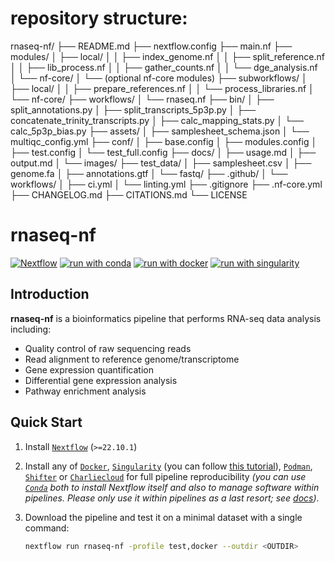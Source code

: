 # repository structure:
rnaseq-nf/
├── README.md
├── nextflow.config
├── main.nf
├── modules/
│   ├── local/
│   │   ├── index_genome.nf
│   │   ├── split_reference.nf
│   │   ├── lib_process.nf
│   │   ├── gather_counts.nf
│   │   └── dge_analysis.nf
│   └── nf-core/
│       └── (optional nf-core modules)
├── subworkflows/
│   ├── local/
│   │   ├── prepare_references.nf
│   │   └── process_libraries.nf
│   └── nf-core/
├── workflows/
│   └── rnaseq.nf
├── bin/
│   ├── split_annotations.py
│   ├── split_transcripts_5p3p.py
│   ├── concatenate_trinity_transcripts.py
│   ├── calc_mapping_stats.py
│   └── calc_5p3p_bias.py
├── assets/
│   ├── samplesheet_schema.json
│   └── multiqc_config.yml
├── conf/
│   ├── base.config
│   ├── modules.config
│   ├── test.config
│   └── test_full.config
├── docs/
│   ├── usage.md
│   ├── output.md
│   └── images/
├── test_data/
│   ├── samplesheet.csv
│   ├── genome.fa
│   ├── annotations.gtf
│   └── fastq/
├── .github/
│   └── workflows/
│       ├── ci.yml
│       └── linting.yml
├── .gitignore
├── .nf-core.yml
├── CHANGELOG.md
├── CITATIONS.md
└── LICENSE

# rnaseq-nf

[![Nextflow](https://img.shields.io/badge/nextflow%20DSL2-%E2%89%A522.10.1-23aa62.svg)](https://www.nextflow.io/)
[![run with conda](http://img.shields.io/badge/run%20with-conda-3EB049?labelColor=000000&logo=anaconda)](https://docs.conda.io/en/latest/)
[![run with docker](https://img.shields.io/badge/run%20with-docker-0db7ed?labelColor=000000&logo=docker)](https://www.docker.com/)
[![run with singularity](https://img.shields.io/badge/run%20with-singularity-1d355c.svg?labelColor=000000)](https://sylabs.io/docs/)

## Introduction

**rnaseq-nf** is a bioinformatics pipeline that performs RNA-seq data analysis including:

- Quality control of raw sequencing reads
- Read alignment to reference genome/transcriptome
- Gene expression quantification
- Differential gene expression analysis
- Pathway enrichment analysis

## Quick Start

1. Install [`Nextflow`](https://www.nextflow.io/docs/latest/getstarted.html#installation) (`>=22.10.1`)

2. Install any of [`Docker`](https://docs.docker.com/engine/installation/), [`Singularity`](https://www.sylabs.io/guides/3.0/user-guide/) (you can follow [this tutorial](https://singularity-tutorial.github.io/01-installation/)), [`Podman`](https://podman.io/), [`Shifter`](https://nersc.gitlab.io/development/shifter/how-to-use/) or [`Charliecloud`](https://hpc.github.io/charliecloud/) for full pipeline reproducibility _(you can use [`Conda`](https://conda.io/miniconda.html) both to install Nextflow itself and also to manage software within pipelines. Please only use it within pipelines as a last resort; see [docs](https://nf-co.re/usage/configuration#basic-configuration-profiles))_.

3. Download the pipeline and test it on a minimal dataset with a single command:

   ```bash
   nextflow run rnaseq-nf -profile test,docker --outdir <OUTDIR>